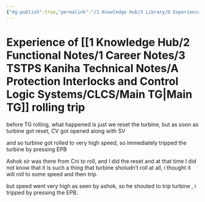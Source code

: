 ```yaml
---
{"dg-publish":true,"permalink":"/1 Knowledge Hub/3 Library/D Experiences & Learnings/1 Office/2 TSTPS Incidents & Experiences/Experience of Main TG rolling trip/","noteIcon":""}
---
```


# Experience of [[1 Knowledge Hub/2 Functional Notes/1 Career Notes/3 TSTPS Kaniha Technical Notes/A Protection Interlocks and Control Logic Systems/CLCS/Main TG\|Main TG]] rolling trip
before TG rolling, what happened is just we reset the turbine, but as soon as turbine got reset, CV got opened along with SV

and so turbine got rolled to very high speed, so immediately tripped the turbine by pressing EPB

Ashok sir was there from Cni to roll, and I did the reset and at that time I did not know that it is such a thing that turbine sholudn’t roll at all, i thought it will roll to some speed and then trip.

but speed went very high as seen by ashok, so he shouted to trip turbine , i tripped by pressing the EPB.


